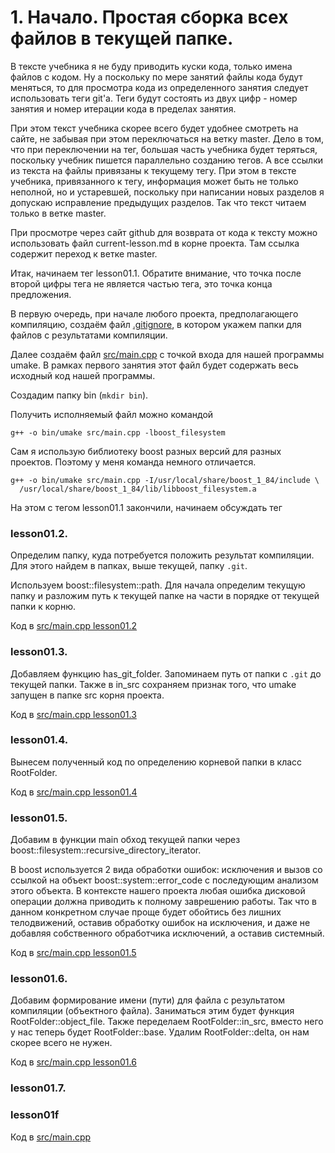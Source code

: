 # 1. Начало. Простая сборка всех файлов в текущей папке.

В тексте учебника я не буду приводить куски кода, только имена файлов с кодом. Ну а поскольку по мере занятий файлы кода будут меняться, то для просмотра кода из определенного занятия следует использовать теги git'а. Теги будут состоять из двух цифр - номер занятия и номер итерации кода в пределах занятия.

При этом текст учебника скорее всего будет удобнее смотреть на сайте, не забывая при этом переключаться на ветку master. Дело в том, что при переключении на тег, большая часть учебника будет теряться, поскольку учебник пишется параллельно созданию тегов. А все ссылки из текста на файлы привязаны к текущему тегу. При этом в тексте учебника, привязанного к тегу, информация может быть не только неполной, но и устаревшей, поскольку при написании новых разделов я допускаю исправление предыдущих разделов. Так что текст читаем только в ветке master.

При просмотре через сайт github для возврата от кода к тексту можно использовать файл current-lesson.md в корне проекта. Там ссылка содержит переход к ветке master.

Итак, начинаем тег lesson01.1. Обратите внимание, что точка после второй цифры тега не является частью тега, это точка конца предложения.

В первую очередь, при начале любого проекта, предполагающего компиляцию, создаём файл [.gitignore](https://github.com/ulresh/umake/blob/lesson01.1/.gitignore), в котором укажем папки для файлов с результатами компиляции.

Далее создаём файл [src/main.cpp](https://github.com/ulresh/umake/blob/lesson01.1/src/main.cpp) с точкой входа для нашей программы umake. В рамках первого занятия этот файл будет содержать весь исходный код нашей программы.

Создадим папку bin (`mkdir bin`).

Получить исполняемый файл можно командой
```
g++ -o bin/umake src/main.cpp -lboost_filesystem
```

Сам я использую библиотеку boost разных версий для разных проектов. Поэтому у меня команда немного отличается.
```
g++ -o bin/umake src/main.cpp -I/usr/local/share/boost_1_84/include \
  /usr/local/share/boost_1_84/lib/libboost_filesystem.a
```

На этом с тегом lesson01.1 закончили, начинаем обсуждать тег
### lesson01.2.

Определим папку, куда потребуется положить результат компиляции. Для этого найдем в папках, выше текущей, папку `.git`.

Используем boost::filesystem::path. Для начала определим текущую папку и разложим путь к текущей папке на части в порядке от текущей папки к корню.

Код в [src/main.cpp lesson01.2](/../lesson01.2/src/main.cpp)

### lesson01.3.

Добавляем функцию has_git_folder. Запоминаем путь от папки с `.git` до текущей папки. Также в in_src сохраняем признак того, что umake запущен в папке src корня проекта.

Код в [src/main.cpp lesson01.3](/../lesson01.3/src/main.cpp)

### lesson01.4.

Вынесем полученный код по определению корневой папки в класс RootFolder.

Код в [src/main.cpp lesson01.4](/../lesson01.4/src/main.cpp)

### lesson01.5.

Добавим в функции main обход текущей папки через boost::filesystem::recursive_directory_iterator.

В boost используется 2 вида обработки ошибок: исключения и вызов со ссылкой на объект boost::system::error_code с последующим анализом этого объекта. В контексте нашего проекта любая ошибка дисковой операции должна приводить к полному заврешению работы. Так что в данном конкретном случае проще будет обойтись без лишних телодвижений, оставив обработку ошибок на исключения, и даже не добавляя собственного обработчика исключений, а оставив системный.

Код в [src/main.cpp lesson01.5](/../lesson01.5/src/main.cpp)

### lesson01.6.

Добавим формирование имени (пути) для файла с результатом компиляции (объектного файла). Заниматься этим будет функция RootFolder::object_file. Также переделаем RootFolder::in_src, вместо него у нас теперь будет RootFolder::base. Удалим RootFolder::delta, он нам скорее всего не нужен.

Код в [src/main.cpp lesson01.6](/../lesson01.6/src/main.cpp)

### lesson01.7.

### lesson01f

Код в [src/main.cpp](/../master/src/main.cpp)
